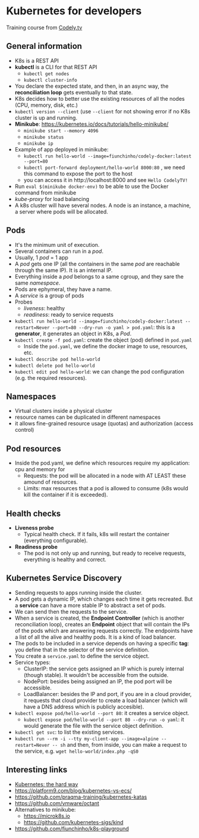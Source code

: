 # Kubernetes for developers
Training course from [Codely.tv](https://pro.codely.tv/library/kubernetes-para-desarrolladores)

## General information
* K8s is a REST API
* **kubectl** is a CLI for that REST API
  - `kubectl get nodes`
  - `kubectl cluster-info`
* You declare the expected state, and then, in an async way, the **reconciliation loop** gets eventually to that state.
* K8s decides how to better use the existing resources of all the nodes (CPU, memory, disk, etc.)
* `kubectl version --client` (use `--client` for not showing error if no K8s cluster is up and running.
* **Minikube**: https://kubernetes.io/docs/tutorials/hello-minikube/
  - `minikube start --memory 4096` 
  - `minikube status`
  - `minikube ip`
* Example of app deployed in minikube:
  - `kubectl run hello-world --image=fiunchinho/codely-docker:latest --port=80`
  - `kubectl port-forward deployment/hello-world 8000:80` , we need this command to expose the port to the host
  - you can access it in http://localhost:8000 and see `Hello CodelyTV!`
* Run `eval $(minikube docker-env)` to be able to use the Docker command from minikube
* *kube-proxy* for load balancing
* A k8s cluster will have several nodes. A node is an instance, a machine, a server where pods will be allocated.

## Pods
* It's the minimum unit of execution.
* Several containers can run in a *pod*.
* Usually, 1 *pod* = 1 app
* A *pod* gets one IP (all the containers in the same *pod* are reachable through the same IP). It is an internal IP.
* Everything inside a *pod* belongs to a same cgroup, and they sare the same *namespace*.
* Pods are ephymeral, they have a name.
* A *service* is a group of pods
* Probes
  - *liveness*: healthy
  - *readiness*: ready to service requests
* `kubectl run hello-world --image=fiunchinho/codely-docker:latest --restart=Never --port=80 --dry-run -o yaml > pod.yaml`: this is a **generator**, it generates an object in K8s, a *Pod*.
* `kubectl create -f pod.yaml`: create the object (pod) defined in `pod.yaml`
  * Inside the `pod.yaml`, we define the docker image to use, resources, etc.
* `kubectl describe pod hello-world`
* `kubectl delete pod hello-world`
* `kubectl edit pod hello-world`: we can change the pod configuration (e.g. the required resources).


## Namespaces
* Virtual clusters inside a physical cluster
* resource names can be duplicated in different namespaces
* it allows fine-grained resource usage (quotas) and authorization (access control)

## Pod resources
* Inside the pod.yaml, we define which resources require my application: cpu and memory for
  * Requests: the pod will be allocated in a node with AT LEAST these amound of resources.
  * Limits: max resources that a pod is allowed to consume (k8s would kill the container if it is exceeded).

## Health checks
* **Liveness probe**
  * Typical health check. If it fails, k8s will restart the container (everything configurable).
* **Readiness probe**
  * The pod is not only up and running, but ready to receive requests, everything is healthy and correct.


## Kubernetes Service Discovery
* Sending requests to apps running inside the cluster.
* A pod gets a dynamic IP, which changes each time it gets recreated. But a **service** can have a more stable IP to abstract a set of pods.
* We can send then the requests to the service.
* When a service is created, the **Endpoint Controller** (which is another reconciliation loop), creates an **Endpoint** object that will contain the IPs of the pods which are answering requests correctly. The endpoints have a list of all the alive and healthy pods. It is a kind of load balancer.
* The pods to be included in a service depends on having a specific **tag**: you define that in the selector of the service definition.
* You create a `service.yaml` to define the service object.
* Service types:
  * ClusterIP: the service gets assigned an IP which is purely internal (though stable). It wouldn't be accessible from the outside.
  * NodePort: besides being assigned an IP, the pod port will be accessible.
  * LoadBalancer: besides the IP and port, if you are in a cloud provider, it requests that cloud provider to create a load balancer (which will have a DNS address which is publicly accesible).
* `kubectl expose pod/hello-world --port 80`: it creates a service object.
  * `kubectl expose pod/hello-world --port 80 --dry-run -o yaml`: it would generate the file with the service object definition.
* `kubectl get svc`: to list the existing services.
* `kubectl run --rm -i --tty my-client-app --image=alpine --restart=Never -- sh` and then, from inside, you can make a request to the service, e.g. `wget hello-world/index.php -qS0`

## Interesting links
* [Kubernetes: the hard way](https://github.com/kelseyhightower/kubernetes-the-hard-way)
* https://platform9.com/blog/kubernetes-vs-ecs/
* https://github.com/praqma-training/kubernetes-katas
* https://github.com/vmware/octant
* Alternatives to minikube:
  - https://microk8s.io
  - https://github.com/kubernetes-sigs/kind
* https://github.com/fiunchinho/k8s-playground  
